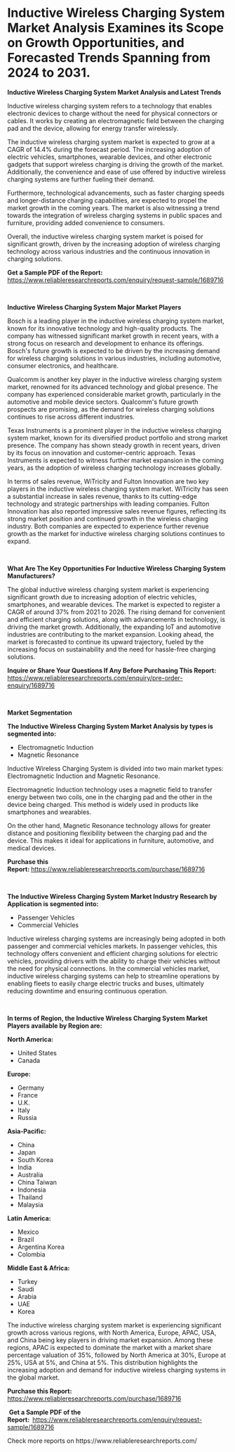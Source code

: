 <p><h1>Inductive Wireless Charging System Market Analysis Examines its Scope on Growth Opportunities, and Forecasted Trends Spanning from 2024 to 2031.</h1></p><p><strong>Inductive Wireless Charging System Market Analysis and Latest Trends</strong></p>
<p><p>Inductive wireless charging system refers to a technology that enables electronic devices to charge without the need for physical connectors or cables. It works by creating an electromagnetic field between the charging pad and the device, allowing for energy transfer wirelessly.</p><p>The inductive wireless charging system market is expected to grow at a CAGR of 14.4% during the forecast period. The increasing adoption of electric vehicles, smartphones, wearable devices, and other electronic gadgets that support wireless charging is driving the growth of the market. Additionally, the convenience and ease of use offered by inductive wireless charging systems are further fueling their demand.</p><p>Furthermore, technological advancements, such as faster charging speeds and longer-distance charging capabilities, are expected to propel the market growth in the coming years. The market is also witnessing a trend towards the integration of wireless charging systems in public spaces and furniture, providing added convenience to consumers.</p><p>Overall, the inductive wireless charging system market is poised for significant growth, driven by the increasing adoption of wireless charging technology across various industries and the continuous innovation in charging solutions.</p></p>
<p><strong>Get a Sample PDF of the Report:&nbsp;</strong> <a href="https://www.reliableresearchreports.com/enquiry/request-sample/1689716">https://www.reliableresearchreports.com/enquiry/request-sample/1689716</a></p>
<p>&nbsp;</p>
<p><strong>Inductive Wireless Charging System Major Market Players</strong></p>
<p><p>Bosch is a leading player in the inductive wireless charging system market, known for its innovative technology and high-quality products. The company has witnessed significant market growth in recent years, with a strong focus on research and development to enhance its offerings. Bosch's future growth is expected to be driven by the increasing demand for wireless charging solutions in various industries, including automotive, consumer electronics, and healthcare.</p><p>Qualcomm is another key player in the inductive wireless charging system market, renowned for its advanced technology and global presence. The company has experienced considerable market growth, particularly in the automotive and mobile device sectors. Qualcomm's future growth prospects are promising, as the demand for wireless charging solutions continues to rise across different industries.</p><p>Texas Instruments is a prominent player in the inductive wireless charging system market, known for its diversified product portfolio and strong market presence. The company has shown steady growth in recent years, driven by its focus on innovation and customer-centric approach. Texas Instruments is expected to witness further market expansion in the coming years, as the adoption of wireless charging technology increases globally.</p><p>In terms of sales revenue, WiTricity and Fulton Innovation are two key players in the inductive wireless charging system market. WiTricity has seen a substantial increase in sales revenue, thanks to its cutting-edge technology and strategic partnerships with leading companies. Fulton Innovation has also reported impressive sales revenue figures, reflecting its strong market position and continued growth in the wireless charging industry. Both companies are expected to experience further revenue growth as the market for inductive wireless charging solutions continues to expand.</p></p>
<p>&nbsp;</p>
<p><strong>What Are The Key Opportunities For Inductive Wireless Charging System Manufacturers?</strong></p>
<p><p>The global inductive wireless charging system market is experiencing significant growth due to increasing adoption of electric vehicles, smartphones, and wearable devices. The market is expected to register a CAGR of around 37% from 2021 to 2026. The rising demand for convenient and efficient charging solutions, along with advancements in technology, is driving the market growth. Additionally, the expanding IoT and automotive industries are contributing to the market expansion. Looking ahead, the market is forecasted to continue its upward trajectory, fueled by the increasing focus on sustainability and the need for hassle-free charging solutions.</p></p>
<p><strong>Inquire or Share Your Questions If Any Before Purchasing This Report:</strong> <a href="https://www.reliableresearchreports.com/enquiry/pre-order-enquiry/1689716">https://www.reliableresearchreports.com/enquiry/pre-order-enquiry/1689716</a></p>
<p>&nbsp;</p>
<p><strong>Market Segmentation</strong></p>
<p><strong>The Inductive Wireless Charging System Market Analysis by types is segmented into:</strong></p>
<p><ul><li>Electromagnetic Induction</li><li>Magnetic Resonance</li></ul></p>
<p><p>Inductive Wireless Charging System is divided into two main market types: Electromagnetic Induction and Magnetic Resonance. </p><p>Electromagnetic Induction technology uses a magnetic field to transfer energy between two coils, one in the charging pad and the other in the device being charged. This method is widely used in products like smartphones and wearables.</p><p>On the other hand, Magnetic Resonance technology allows for greater distance and positioning flexibility between the charging pad and the device. This makes it ideal for applications in furniture, automotive, and medical devices.</p></p>
<p><strong>Purchase this Report:&nbsp;</strong><a href="https://www.reliableresearchreports.com/purchase/1689716">https://www.reliableresearchreports.com/purchase/1689716</a></p>
<p>&nbsp;</p>
<p><strong>The Inductive Wireless Charging System Market Industry Research by Application is segmented into:</strong></p>
<p><ul><li>Passenger Vehicles</li><li>Commercial Vehicles</li></ul></p>
<p><p>Inductive wireless charging systems are increasingly being adopted in both passenger and commercial vehicles markets. In passenger vehicles, this technology offers convenient and efficient charging solutions for electric vehicles, providing drivers with the ability to charge their vehicles without the need for physical connections. In the commercial vehicles market, inductive wireless charging systems can help to streamline operations by enabling fleets to easily charge electric trucks and buses, ultimately reducing downtime and ensuring continuous operation.</p></p>
<p>&nbsp;</p>
<p><strong>In terms of Region, the Inductive Wireless Charging System Market Players available by Region are:</strong></p>
<p>
    <p> <strong> North America: </strong>
        <ul>
            <li>United States</li>
            <li>Canada</li>
        </ul>
        </p> 
    <p> <strong> Europe: </strong>
        <ul>
            <li>Germany</li>
            <li>France</li>
            <li>U.K.</li>
            <li>Italy</li>
            <li>Russia</li>
        </ul>
        </p> 
    <p> <strong> Asia-Pacific: </strong>
        <ul>
            <li>China</li>
            <li>Japan</li>
            <li>South Korea</li>
            <li>India</li>
            <li>Australia</li>
            <li>China Taiwan</li>
            <li>Indonesia</li>
            <li>Thailand</li>
            <li>Malaysia</li>
        </ul>
        </p> 
    <p> <strong> Latin America: </strong>
        <ul>
            <li>Mexico</li>
            <li>Brazil</li>
            <li>Argentina Korea</li>
            <li>Colombia</li>
        </ul>
        </p> 
    <p> <strong> Middle East & Africa: </strong>
        <ul>
            <li>Turkey</li>
            <li>Saudi</li>
            <li>Arabia</li>
            <li>UAE</li>
            <li>Korea</li>
        </ul>
    </p>
    </p>
<p><p>The inductive wireless charging system market is experiencing significant growth across various regions, with North America, Europe, APAC, USA, and China being key players in driving market expansion. Among these regions, APAC is expected to dominate the market with a market share percentage valuation of 35%, followed by North America at 30%, Europe at 25%, USA at 5%, and China at 5%. This distribution highlights the increasing adoption and demand for inductive wireless charging systems in the global market.</p></p>
<p><strong>Purchase this Report: </strong><a href="https://www.reliableresearchreports.com/purchase/1689716">https://www.reliableresearchreports.com/purchase/1689716</a></p>
<p>&nbsp;<strong>Get a Sample PDF of the Report:&nbsp;&nbsp;</strong><a href="https://www.reliableresearchreports.com/enquiry/request-sample/1689716">https://www.reliableresearchreports.com/enquiry/request-sample/1689716</a></p>
<p><strong></strong></p>
<p>Check more reports on https://www.reliableresearchreports.com/</p>